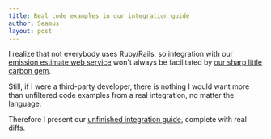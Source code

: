 ```yaml
---
title: Real code examples in our integration guide
author: Seamus
layout: post
---
```


I realize that not everybody uses Ruby/Rails, so integration with our [emission estimate web service](http://carbon.brighterplanet.com) won't always be facilitated by [our sharp little carbon gem](http://rubygems.org/gems/carbon).

Still, if I were a third-party developer, there is nothing I would want more than unfiltered code examples from a real integration, no matter the language.

Therefore I present our [unfinished integration guide](http://github.com/brighterplanet/carbon/blob/master/doc/INTEGRATION_GUIDE.rdoc), complete with real diffs.
